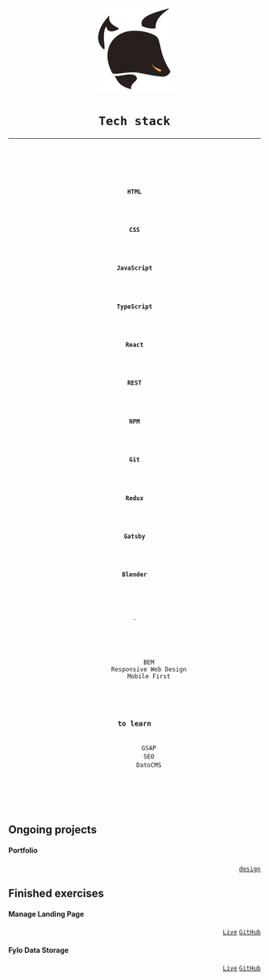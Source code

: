 [comment]: <> (<h3 align="right"><a href="https://krutons.github.io/">Portfolio</a></h3>)
<div align="center"><img src="./logo.svg"/></div>
<h1 align="center"><code>Tech stack</code></h1>
<hr>
<div align="center">
  <code>
      <kbd>
        <code>
          <kbd><h3>HTML</h3></kbd>
          <kbd><h3>CSS</h3></kbd>
          <kbd><h3>JavaScript</h3></kbd>
          <kbd><h3>TypeScript</h3></kbd>
          <kbd><h3>React</h3></kbd>
          <kbd><h3>REST</h3></kbd>
          <kbd><h3>NPM</h3></kbd>
          <kbd><h3>Git</h3></kbd>
          <kbd><h3>Redux</h3></kbd>
          <kbd><h3>Gatsby</h3></kbd>
          <kbd><h3>Blender</h3></kbd>
        </code>
      <p>-</p>
      <p align="center">
        <kbd>BEM</kbd>
        <kbd>Responsive Web Design</kbd>
        <kbd>Mobile First</kbd>
      </p>
      <h3>to learn</h3>
        <kbd>GSAP</kbd>
        <kbd>SEO</kbd>
        <kbd>DatoCMS</kbd>
      </p>
    </kbd>
  </code>
</div>
<p></p>

## Ongoing projects 
#### Portfolio

<div align="right">
  <a href="https://www.figma.com/file/ydz5NeuwCxuROtWfXXkBcV/Portfolio"><code>design</code></a>
</div>

## Finished exercises
#### Manage Landing Page
<div align="right">
  <a href="https://krutons.github.io/manage-landing-page/"><code>Live</code></a>
  <a href="https://github.com/KrutonS/manage-landing-page"><code>GitHub</code></a>
</div>

#### Fylo Data Storage
<div align="right">
  <a href="https://krutons.github.io/fylo-data-storage/"><code>Live</code></a>
  <a href="https://github.com/KrutonS/Fylo-data-storage"><code>GitHub</code></a>
</div>
